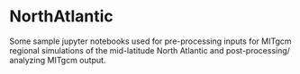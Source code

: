 # NorthAtlantic

Some sample jupyter notebooks used for pre-processing inputs for MITgcm regional simulations of the mid-latitude North Atlantic and post-processing/ analyzing MITgcm output.

